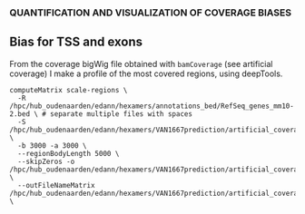 ### QUANTIFICATION AND VISUALIZATION OF COVERAGE BIASES

## Bias for TSS and exons
From the coverage bigWig file obtained with ```bamCoverage``` (see artificial coverage) I make a profile of the most covered regions, using deepTools.
```
computeMatrix scale-regions \
  -R  /hpc/hub_oudenaarden/edann/hexamers/annotations_bed/RefSeq_genes_mm10-2.bed \ # separate multiple files with spaces
  -S /hpc/hub_oudenaarden/edann/hexamers/VAN1667prediction/artificial_coverage/VAN1667.cov.bw \
  -b 3000 -a 3000 \
  --regionBodyLength 5000 \
  --skipZeros -o /hpc/hub_oudenaarden/edann/hexamers/VAN1667prediction/artificial_coverage/matrixVAN1667.gz \
  --outFileNameMatrix /hpc/hub_oudenaarden/edann/hexamers/VAN1667prediction/artificial_coverage/matrixVAN1667.tab \
```
